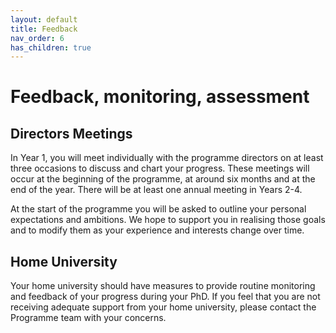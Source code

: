 ```yaml
---
layout: default
title: Feedback
nav_order: 6
has_children: true
---
```


# Feedback, monitoring, assessment

## Directors Meetings

In Year 1, you will meet individually with the programme directors on at least three occasions to discuss and chart your progress. These meetings will occur at the beginning of the programme, at around six months and at the end of the year. There will be at least one annual meeting in Years 2-4. 

At the start of the programme you will be asked to outline your personal expectations and ambitions. We hope to support you in realising those goals and to modify them as your experience and interests change over time.

## Home University

Your home university should have measures to provide routine monitoring and feedback of your progress during your PhD. If you feel that you are not receiving adequate support from your home university, please contact the Programme team with your concerns.
